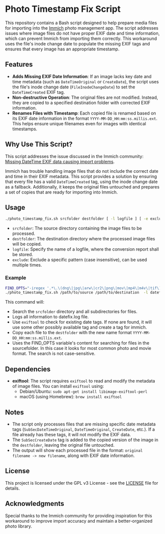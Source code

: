 # Photo Timestamp Fix Script

This repository contains a Bash script designed to help prepare media files for importing into the [Immich](https://github.com/alextran1502/immich) photo management app. The script addresses issues where image files do not have proper EXIF date and time information, which can prevent Immich from importing them correctly. This workaround uses the file's inode change date to populate the missing EXIF tags and ensures that every image has an appropriate timestamp.

## Features

- **Adds Missing EXIF Date Information**: If an image lacks key date and time metadata (such as `DateTimeOriginal` or `CreateDate`), the script uses the file's inode change date (`FileInodeChangeDate`) to set the `DateTimeCreated` EXIF tag.
- **Non-destructive Operation**: The original files are not modified. Instead, they are copied to a specified destination folder with corrected EXIF information.
- **Renames Files with Timestamp**: Each copied file is renamed based on its EXIF date information in the format `YYYY-MM-DD_HH:mm:ss.millis.ext`. This helps ensure unique filenames even for images with identical timestamps.

## Why Use This Script?

This script addresses the issue discussed in the Immich community: [Missing DateTime EXIF data causing import problems](https://github.com/immich-app/immich/discussions/7654).

Immich has trouble handling image files that do not include the correct date and time in their EXIF metadata. This script provides a solution by ensuring that every file has a valid `DateTimeCreated` tag, using the inode change date as a fallback. Additionally, it keeps the original files untouched and prepares a set of copies that are ready for importing into Immich.

## Usage

```bash
./photo_timestamp_fix.sh srcfolder destfolder [ -l logfile ] [ -e exclude ]...
```

- `srcfolder`: The source directory containing the image files to be processed.
- `destfolder`: The destination directory where the processed image files will be copied.
- `logfile`: Specify the name of a logfile, where the conversion report shall be stored.
- `exclude`: Exclude a specific pattern (case insensitive), can be used multiple times.

### Example

```bash
FIND_OPTS="-iregex '.*\.\(dng\|jpg\|arw\|cr2\|png\|mov\|mp4\|m4v\|tif\)$'"
./photo_timestamp_fix.sh /path/to/source /path/to/destination  -l datefix.log -e thumbnail -e eaDir -e preview
```

This command will:
- Search the `srcfolder` directory and all subdirectories for files.
- Logs all information to datefix.log file.
- Use `exiftool` to check for existing date tags. If none are found, it will use some other possibly available tag and create a tag for immich.
- Copy each file to the `destfolder` with the new name format `YYYY-MM-DD_HH:mm:ss.millis.ext`.
- Uses the FIND_OPTS variable's content for searching for files in the sourcefolder. In this case it looks for most common photo and movie format. The search is not case-sensitive.

## Dependencies

- **exiftool**: The script requires `exiftool` to read and modify the metadata of image files. You can install `exiftool` using:
  - Debian/Ubuntu: `sudo apt-get install libimage-exiftool-perl`
  - macOS (using Homebrew): `brew install exiftool`

## Notes

- The script only processes files that are missing specific date metadata tags (`SubSecDateTimeOriginal`, `DateTimeOriginal`, `CreateDate`, etc.). If a file already has these tags, it will not modify the EXIF data.
- The `SubSecCreateDate` tag is added to the copied version of the image in the `destfolder`, leaving the original file untouched.
- The output will show each processed file in the format: `original filename -> new filename`, along with EXIF date information.

## License

This project is licensed under the GPL v3 License - see the [LICENSE](LICENSE) file for details.

## Acknowledgments

Special thanks to the Immich community for providing inspiration for this workaround to improve import accuracy and maintain a better-organized photo library.

